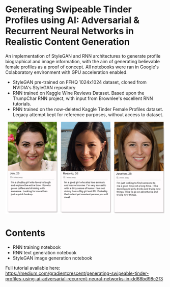 # Generating Swipeable Tinder Profiles using AI: Adversarial & Recurrent Neural Networks in Realistic Content Generation

An implementation of StyleGAN and RNN architectures to generate profile biographical and image information, with the aim of generating believable female profiles as a proof of concept. All notebooks were ran in Google's Colaboratory environment with GPU acceleration enabled.

* StyleGAN pre-trained on FFHQ 1024x1024 dataset, cloned from NVIDIA's StyleGAN repository
* RNN trained on Kaggle Wine Reviews Dataset. Based upon the TrumpChar RNN project, with input from Brownlee's excellent RNN tutorials.
* RNN trained on the now-deleted Kaggle Tinder Female Profiles dataset. Legacy attempt kept for reference purposes, without access to dataset.



<p align="center">
  <img src="https://github.com/EXJUSTICE/StyleGAN-RNN-Tinder_profile_generation/blob/master/tinder%20generated.png" >
</p>

# Contents

* RNN training notebook
* RNN text generation notebook
* StyleGAN image generation notebook

Full tutorial available here:
https://medium.com/gradientcrescent/generating-swipeable-tinder-profiles-using-ai-adversarial-recurrent-neural-networks-in-dd68bd98c2f3
